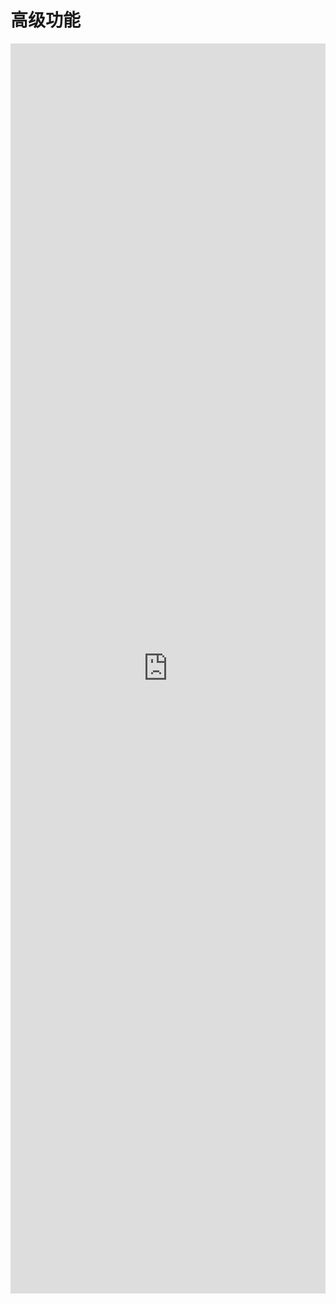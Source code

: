 # 高级功能

<iframe style="min-height:2000px" width="100%" scrolling="auto" title="AntHubTC" src="https://nbviewer.org/github/AntHubTC/AntHubTC.github.io/blob/master/pandas/jupterDoc/advanced.ipynb" frameborder="no" loading="lazy" allowtransparency="true" allowfullscreen="true"></iframe>